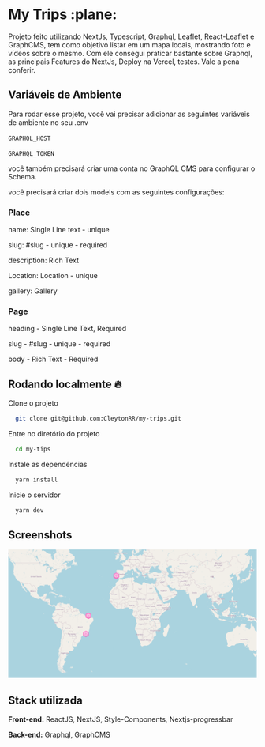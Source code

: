 # My Trips :plane:

Projeto feito utilizando NextJs, Typescript, Graphql, Leaflet, React-Leaflet e GraphCMS, tem como objetivo listar em um mapa
locais, mostrando foto e vídeos sobre o mesmo. Com ele consegui praticar bastante sobre Graphql, as principais Features do NextJs,
Deploy na Vercel, testes. Vale a pena conferir.

## Variáveis de Ambiente

Para rodar esse projeto, você vai precisar adicionar as seguintes variáveis de ambiente no seu .env

`GRAPHQL_HOST`

`GRAPHQL_TOKEN`

você também precisará criar uma conta no GraphQL CMS para configurar o Schema.

você precisará criar dois models com as seguintes configurações:

### Place

name: Single Line text - unique

slug: #slug - unique - required

description: Rich Text

Location: Location - unique

gallery: Gallery


### Page

heading - Single Line Text, Required

slug - #slug - unique - required

body - Rich Text - Required
## Rodando localmente :fire: 

Clone o projeto

```bash
  git clone git@github.com:CleytonRR/my-trips.git
```

Entre no diretório do projeto

```bash
  cd my-tips
```

Instale as dependências

```bash
  yarn install
```

Inicie o servidor

```bash
  yarn dev
```

## Screenshots

![My Trips](https://raw.githubusercontent.com/CleytonRR/my-trips/main/demo/demo.png)


## Stack utilizada

**Front-end:** ReactJS, NextJS, Style-Components, Nextjs-progressbar 

**Back-end:** Graphql, GraphCMS



